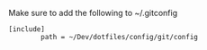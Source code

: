 Make sure to add the following to ~/.gitconfig

```
[include]
        path = ~/Dev/dotfiles/config/git/config
``` 

